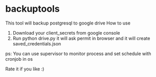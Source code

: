# backuptools
This tool will backup postgresql to google drive
How to use
1. Download your client_secrets from google console 
2. Run python drive.py it will ask permit in browser and it will create saved_credentials.json

ps: You can use supervisor to monitor process and set schedule with cronjob in os

Rate it if you like :)
